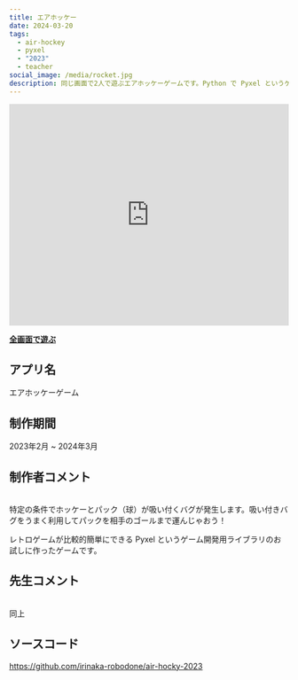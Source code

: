 ```yaml
---
title: エアホッケー
date: 2024-03-20
tags:
  - air-hockey
  - pyxel
  - "2023"
  - teacher
social_image: /media/rocket.jpg
description: 同じ画面で2人で遊ぶエアホッケーゲームです。Python で Pyxel というゲーム開発エンジンを使って開発しました。キーボードでホッケーを操作して５点先取で勝利を目指してください。
---
```


<iframe src="https://irinaka-robodone.github.io/air-hocky-2023/air-hockey-2023" width="100%" height="400px" frameborder="0" scrolling="no"></iframe>

<b>[全画面で遊ぶ](https://irinaka-robodone.github.io/air-hocky-2023/air-hockey-2023)</b>

## アプリ名
エアホッケーゲーム

## 制作期間
2023年2月 ~ 2024年3月

## 制作者コメント
<br>
特定の条件でホッケーとパック（球）が吸い付くバグが発生します。吸い付きバグをうまく利用してパックを相手のゴールまで運んじゃおう！

レトロゲームが比較的簡単にできる Pyxel というゲーム開発用ライブラリのお試しに作ったゲームです。

## 先生コメント
<br>
同上

## ソースコード
https://github.com/irinaka-robodone/air-hocky-2023